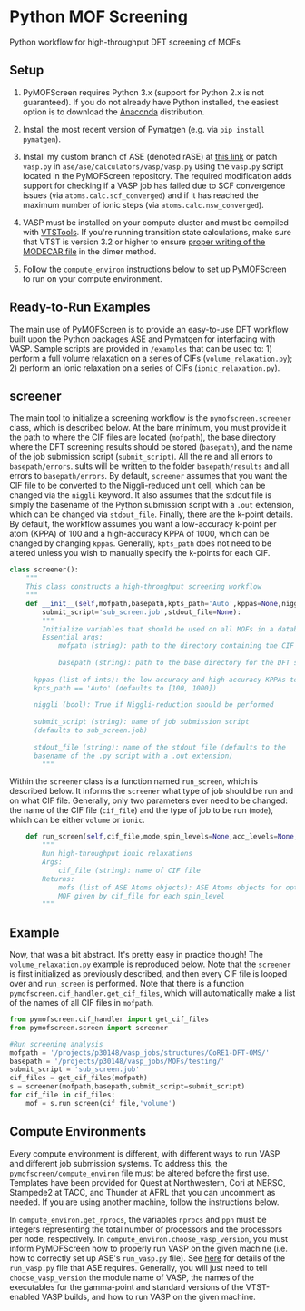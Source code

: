 # Python MOF Screening
Python workflow for high-throughput DFT screening of MOFs

## Setup

1. PyMOFScreen requires Python 3.x (support for Python 2.x is not guaranteed). If you do not already have Python installed, the easiest option is to download the [Anaconda](https://www.anaconda.com/download/) distribution.

2. Install the most recent version of Pymatgen (e.g. via `pip install pymatgen`).

3. Install my custom branch of ASE (denoted rASE) at [this link](https://github.com/arosen93/rASE) or patch `vasp.py` in `ase/ase/calculators/vasp/vasp.py` using the `vasp.py` script located in the PyMOFScreen repository. The required modification adds support for checking if a VASP job has failed due to SCF convergence issues (via `atoms.calc.scf_converged`) and if it has reached the maximum number of ionic steps (via `atoms.calc.nsw_converged`).

4. VASP must be installed on your compute cluster and must be compiled with [VTSTools](http://theory.cm.utexas.edu/vtsttools/index.html). If you're running transition state calculations, make sure that VTST is version 3.2 or higher to ensure [proper writing of the MODECAR file](http://theory.cm.utexas.edu/forum/viewtopic.php?f=2&t=2757&sid=65cf5bbeb77e5427901679507bb75450) in the dimer method.

5. Follow the `compute_environ` instructions below to set up PyMOFScreen to run on your compute environment.

## Ready-to-Run Examples

The main use of PyMOFScreen is to provide an easy-to-use DFT workflow built upon the Python packages ASE and Pymatgen for interfacing with VASP. Sample scripts are provided in `/examples` that can be used to: 1) perform a full volume relaxation on a series of CIFs (`volume_relaxation.py`); 2) perform an ionic relaxation on a series of CIFs (`ionic_relaxation.py`). 

## screener

The main tool to initialize a screening workflow is the `pymofscreen.screener` class, which is described below. At the bare minimum, you must provide it the path to where the CIF files are located (`mofpath`), the base directory where the DFT screening results should be stored (`basepath`), and the name of the job submission script (`submit_script`). All the re and all errors to `basepath/errors`. sults will be written to the folder `basepath/results` and all errors to `basepath/errors`. By default, `screener` assumes that you want the CIF file to be converted to the Niggli-reduced unit cell, which can be changed via the `niggli` keyword. It also assumes that the stdout file is simply the basename of the Python submission script with a `.out` extension, which can be changed via `stdout_file`. Finally, there are the k-point details. By default, the workflow assumes you want a low-accuracy k-point per atom (KPPA) of 100 and a high-accuracy KPPA of 1000, which can be changed by changing `kppas`. Generally, `kpts_path` does not need to be altered unless you wish to manually specify the k-points for each CIF.

```python
class screener():
	"""
	This class constructs a high-throughput screening workflow
	"""
	def __init__(self,mofpath,basepath,kpts_path='Auto',kppas=None,niggli=True,
		submit_script='sub_screen.job',stdout_file=None):
		"""
		Initialize variables that should be used on all MOFs in a database
		Essential args:
			mofpath (string): path to the directory containing the CIF files
      
			basepath (string): path to the base directory for the DFT screening
			
      kppas (list of ints): the low-accuracy and high-accuracy KPPAs to use if
      kpts_path == 'Auto' (defaults to [100, 1000])
			
      niggli (bool): True if Niggli-reduction should be performed
			
      submit_script (string): name of job submission script
      (defaults to sub_screen.job)
			
      stdout_file (string): name of the stdout file (defaults to the
      basename of the .py script with a .out extension)
		"""
```

Within the `screener` class is a function named `run_screen`, which is described below. It informs the `screener` what type of job should be run and on what CIF file. Generally, only two parameters ever need to be changed: the name of the CIF file (`cif_file`) and the type of job to be run (`mode`), which can be either `volume` or `ionic`.

```python
	def run_screen(self,cif_file,mode,spin_levels=None,acc_levels=None,calcs=calcs):
		"""
		Run high-throughput ionic relaxations
		Args:
			cif_file (string): name of CIF file
		Returns:
			mofs (list of ASE Atoms objects): ASE Atoms objects for optimized
			MOF given by cif_file for each spin_level
		"""
```
## Example

Now, that was a bit abstract. It's pretty easy in practice though! The `volume_relaxation.py` example is reproduced below. Note that the `screener` is first initialized as previously described, and then every CIF file is looped over and `run_screen` is performed. Note that there is a function `pymofscreen.cif_handler.get_cif_files`, which will automatically make a list of the names of all CIF files in `mofpath`.

```python
from pymofscreen.cif_handler import get_cif_files
from pymofscreen.screen import screener

#Run screening analysis
mofpath = '/projects/p30148/vasp_jobs/structures/CoRE1-DFT-OMS/'
basepath = '/projects/p30148/vasp_jobs/MOFs/testing/'
submit_script = 'sub_screen.job'
cif_files = get_cif_files(mofpath)
s = screener(mofpath,basepath,submit_script=submit_script)
for cif_file in cif_files:
	mof = s.run_screen(cif_file,'volume')
```
## Compute Environments

Every compute environment is different, with different ways to run VASP and different job submission systems. To address this, the `pymofscreen/compute_environ` file must be altered before the first use. Templates have been provided for Quest at Northwestern, Cori at NERSC, Stampede2 at TACC, and Thunder at AFRL that you can uncomment as needed. If you are using another machine, follow the instructions below.

In `compute_environ.get_nprocs`, the variables `nprocs` and `ppn` must be integers representing the total number of processors and the processors per node, respectively. In `compute_environ.choose_vasp_version`, you must inform PyMOFScreen how to properly run VASP on the given machine (i.e. how to correctly set up ASE's `run_vasp.py` file). See [here](https://wiki.fysik.dtu.dk/ase/ase/calculators/vasp.html) for details of the `run_vasp.py` file that ASE requires. Generally, you will just need to tell `choose_vasp_version` the module name of VASP, the names of the executables for the gamma-point and standard versions of the VTST-enabled VASP builds, and how to run VASP on the given machine.
